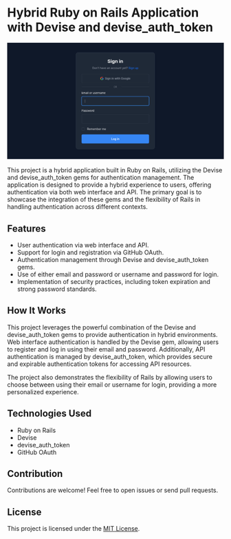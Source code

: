 # Hybrid Ruby on Rails Application with Devise and devise_auth_token

![imagem cover](https://raw.githubusercontent.com/LordGordinho/jwt-plus-oauth-authentication/master/app/assets/images/image_cover.png)

This project is a hybrid application built in Ruby on Rails, utilizing the Devise and devise_auth_token gems for authentication management. The application is designed to provide a hybrid experience to users, offering authentication via both web interface and API. The primary goal is to showcase the integration of these gems and the flexibility of Rails in handling authentication across different contexts.

## Features

- User authentication via web interface and API.
- Support for login and registration via GitHub OAuth.
- Authentication management through Devise and devise_auth_token gems.
- Use of either email and password or username and password for login.
- Implementation of security practices, including token expiration and strong password standards.

## How It Works

This project leverages the powerful combination of the Devise and devise_auth_token gems to provide authentication in hybrid environments. Web interface authentication is handled by the Devise gem, allowing users to register and log in using their email and password. Additionally, API authentication is managed by devise_auth_token, which provides secure and expirable authentication tokens for accessing API resources.

The project also demonstrates the flexibility of Rails by allowing users to choose between using their email or username for login, providing a more personalized experience.

## Technologies Used

- Ruby on Rails
- Devise
- devise_auth_token
- GitHub OAuth

## Contribution

Contributions are welcome! Feel free to open issues or send pull requests.

## License

This project is licensed under the [MIT License](LICENSE).
